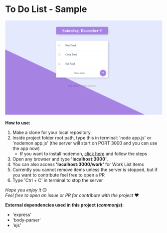 # To Do List - Sample
![preview](public/image/preview-todolist-sample.png)

**How to use:** 
1. Make a clone for your local repository
2. Inside project folder root path, type this in terminal: 'node app.js' or 'nodemon app.js' (the server will start on PORT 3000 and you can use the app now)
    * If you want to install nodemon, [click here](https://www.npmjs.com/package/nodemon) and follow the steps
3. Open any browser and type **'localhost:3000'**.
4. You can also access **'localhost:3000/work'** for Work List items
5. Currently you cannot remove items unless the server is stopped, but if you want to contribute feel free to open a PR
6. Type 'Ctrl + C' in terminal to stop the server

*Hope you enjoy it* 🙃  
*Feel free to open an issue or PR for contribute with the project* ❤️ 

**External dependencies used in this project (*commonjs*):**
* 'express'
* 'body-parser'
* 'ejs'